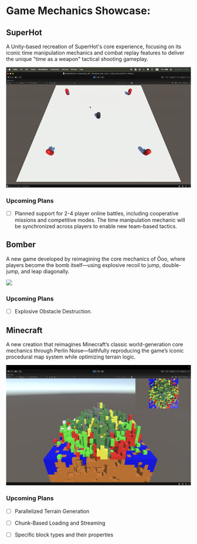# Game Mechanics Showcase:

## SuperHot

A Unity-based recreation of SuperHot's core experience, focusing on its iconic time manipulation mechanics and combat replay features to deliver the unique "time as a weapon" tactical shooting gameplay.

![Demo](./Assets/SuperHot.gif)

### Upcoming Plans

- [ ] Planned support for 2-4 player online battles, including cooperative missions and competitive modes. The time manipulation mechanic will be synchronized across players to enable new team-based tactics.

## Bomber

A new game developed by reimagining the core mechanics of Öoo, where players become the bomb itself—using explosive recoil to jump, double-jump, and leap diagonally.

![](./Assets/Bomber.gif)

### Upcoming Plans

- [ ] Explosive Obstacle Destruction.

## Minecraft

A new creation that reimagines Minecraft’s classic world-generation core mechanics through Perlin Noise—faithfully reproducing the game’s iconic procedural map system while optimizing terrain logic.

![](./Assets/MC.png)

### Upcoming Plans

- [ ] Parallelized Terrain Generation

- [ ] Chunk-Based Loading and Streaming

- [ ] Specific block types and their properties